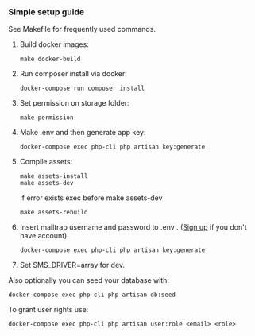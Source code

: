 ### Simple setup guide

See Makefile for frequently used commands.

1. Build docker images:

    ```
    make docker-build
    ```

2. Run composer install via docker:

    ```
    docker-compose run composer install
    ```

3. Set permission on storage folder:

    ```
    make permission
    ```

4. Make .env and then generate app key:
    
    ```
    docker-compose exec php-cli php artisan key:generate
    ```
5. Compile assets:

    ```
    make assets-install
    make assets-dev
    ```
    If error exists exec before make assets-dev
    ```
    make assets-rebuild
    ```

6. Insert mailtrap username and password to .env . ([Sign up](https://mailtrap.io/) if you don't have account) 
    
    ```
    docker-compose exec php-cli php artisan key:generate
    ```
7. Set SMS_DRIVER=array for dev. 


Also optionally you can seed your database with:
```
docker-compose exec php-cli php artisan db:seed
```

To grant user rights use:
```
docker-compose exec php-cli php artisan user:role <email> <role>
```